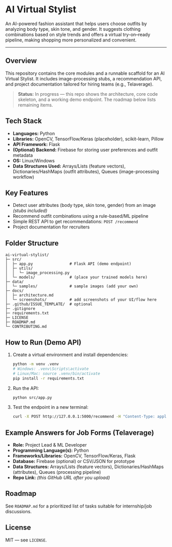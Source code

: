 # AI Virtual Stylist

An AI-powered fashion assistant that helps users choose outfits by analyzing body type, skin tone, and gender. 
It suggests clothing combinations based on style trends and offers a virtual try-on–ready pipeline, making shopping more personalized and convenient.

---

## Overview
This repository contains the core modules and a runnable scaffold for an AI Virtual Stylist.
It includes image-processing stubs, a recommendation API, and project documentation tailored for hiring teams (e.g., Telaverage).

> **Status:** In progress — this repo shows the architecture, core code skeleton, and a working demo endpoint. The roadmap below lists remaining items.

## Tech Stack
- **Languages:** Python
- **Libraries:** OpenCV, TensorFlow/Keras (placeholder), scikit-learn, Pillow
- **API Framework:** Flask
- **(Optional) Backend:** Firebase for storing user preferences and outfit metadata
- **OS:** Linux/Windows
- **Data Structures Used:** Arrays/Lists (feature vectors), Dictionaries/HashMaps (outfit attributes), Queues (image-processing workflow)

## Key Features
- Detect user attributes (body type, skin tone, gender) from an image *(stubs included)*
- Recommend outfit combinations using a rule-based/ML pipeline
- Simple REST API to get recommendations: `POST /recommend`
- Project documentation for recruiters

## Folder Structure
```
ai-virtual-stylist/
├─ src/
│  ├─ app.py                # Flask API (demo endpoint)
│  ├─ utils/
│  │  └─ image_processing.py
│  └─ models/               # (place your trained models here)
├─ data/
│  └─ samples/              # sample images (add your own)
├─ docs/
│  ├─ architecture.md
│  └─ screenshots/          # add screenshots of your UI/flow here
├─ .github/ISSUE_TEMPLATE/  # optional
├─ .gitignore
├─ requirements.txt
├─ LICENSE
├─ ROADMAP.md
└─ CONTRIBUTING.md
```

## How to Run (Demo API)
1. Create a virtual environment and install dependencies:
   ```bash
   python -m venv .venv
   # Windows: .venv\Scripts\activate
   # Linux/Mac: source .venv/bin/activate
   pip install -r requirements.txt
   ```
2. Run the API:
   ```bash
   python src/app.py
   ```
3. Test the endpoint in a new terminal:
   ```bash
   curl -X POST http://127.0.0.1:5000/recommend -H "Content-Type: application/json" -d "{\"image_path\": \"data/samples/user1.jpg\"}"
   ```

## Example Answers for Job Forms (Telaverage)
- **Role:** Project Lead & ML Developer
- **Programming Language(s):** Python
- **Frameworks/Libraries:** OpenCV, TensorFlow/Keras, Flask
- **Database:** Firebase (optional) or CSV/JSON for prototype
- **Data Structures:** Arrays/Lists (feature vectors), Dictionaries/HashMaps (attributes), Queues (processing pipeline)
- **Repo Link:** *(this GitHub URL after you upload)*

## Roadmap
See `ROADMAP.md` for a prioritized list of tasks suitable for internship/job discussions.

## License
MIT — see `LICENSE`.
